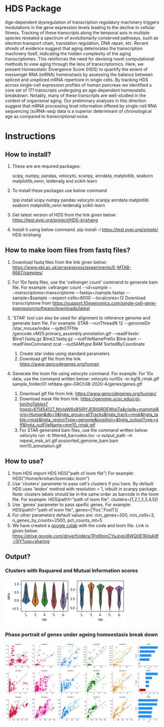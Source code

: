 # HDS Package

Age-dependent dysregulation of transcription regulatory machinery triggers modulations in the gene expression levels leading to the decline in cellular fitness. Tracking of these transcripts along the temporal axis in multiple species revealed a spectrum of evolutionarily conserved pathways, such as electron transport chain, translation regulation, DNA repair, etc. Recent shreds of evidence suggest that aging deteriorates the transcription machinery itself, indicating the hidden complexity of the aging transcriptomes. This reinforces the need for devising novel computational methods to view aging through the lens of transcriptomics. Here, we present Homeostatic Divergence Score (HDS) to quantify the extent of messenger RNA (mRNA) homeostasis by assessing the balance between spliced and unspliced mRNA repertoire in single cells. By tracking HDS across single-cell expression profiles of human pancreas we identified a core set of 171 transcripts undergoing an age-dependent homeostatic breakdown. Notably, many of these transcripts are well-studied in the context of organismal aging. Our preliminary analyses in this direction suggest that mRNA processing level information offered by single-cell RNA sequencing (scRNA-seq) data is a superior determinant of chronological age as compared to transcriptional noise.

# Instructions

## How to install?
1. These are are required packages: 
   
	scipy, numpy, pandas, velocyto, scanpy, anndata, matplotlib, seaborn matplotlib_venn, leidenalg and scikit-learn

2. To install these packages use below command
   	
	!pip install scipy numpy pandas velocyto scanpy anndata matplotlib seaborn matplotlib_venn leidenalg scikit-learn

3. Get latest version of HDS from the link given below:
   	https://test.pypi.org/project/HDS-krishang

4. Install it using below command.
   	pip install -i https://test.pypi.org/simple/ HDS-krishang

## How to make loom files from fastq files?
1. Download fastq files from the link given below:
   https://www.ebi.ac.uk/arrayexpress/experiments/E-MTAB-6687/samples/
   
2. For 10x fastq files, use the 'cellranger count' command to generate bam file.
   For example: 
   cellranger count --id=$sample --transcriptome=$transcriptome --fastqs=/sample.fastqs --sample=$sample --expect-cells=8000 --localcores=12
   Download transcriptome from https://support.10xgenomics.com/single-cell-gene-expression/software/downloads/latest

3. 'STAR' tool can also be used for alignment to reference genome and generate bam file.
   For example:
   STAR --runThreadN 12 --genomeDir /star_mouse/index --sjdbGTFfile /gencode.vM25.primary_assembly.annotation.gtf --readFilesIn $line1.fastq.gz $line2.fastq.gz --outFileNamePrefix $line.bam --readFilesCommand zcat --outSAMtype BAM SortedByCoordinate
   1. Create star index using standard parameters
   2. Download gtf file from the link https://www.gencodegenes.org/human

4. Generate the loom file using velocyto command.
   For example:
   For 10x data, use the command written below:
   velocyto run10x -m hg19_rmsk.gtf sample_folder/01 refdata-gex-GRCh38-2020-A/genes/genes.gtf
   1. Download gtf file from link: https://www.gencodegenes.org/human/
   2. Download mask file from link: https://genome.ucsc.edu/cgi-bin/hgTables?hgsid=611454127_NtvlaW6xBSIRYJEBI0iRDEWisITa&clade=mammal&org=Human&db=0&hgta_group=allTracks&hgta_track=rmsk&hgta_table=rmsk&hgta_regionType=genome&position=&hgta_outputType=gff&hgta_outFileName=mm10_rmsk.gtf
   3. For STAR generated bam files, use the command written below:
    velocyto run -b filtered_barcodes.tsv -o output_path -m repeat_msk_srt.gtf possorted_genome_bam.bam mm10_annotation.gtf

## How to use?
1. from HDS import HDS
   HDS("path of loom file") 
   For example: HDS("/home/krishan/loom/abc.loom")
2. Use 'clusters' parameter to pass cell's clusters if you have. By default  HDS uses 'leiden' method with
   resolution = 1, inbuilt in scanpy package. Note: clusters labels should be in the same order as barcode in the
   loom file.
   For example:
   HDS(path1="path of loom file", clusters=[1,2,1,2,3,4,5])
3. Use 'genes' parameter to pass speific genes.
   For example:
   HDS(path1="path of loom file", genes=['Fos','Fosl1'])
4. For other parameters default values are:
   min_genes=200, min_cells=3, n_genes_by_counts=2500, pct_counts_mt=5
5. We have created a [google colab](https://colab.research.google.com/drive/138HaACR90z_ELCPAm2DbTPHccH0G26Ov?usp=sharing) with the code and loom file. Link is given below:
   https://drive.google.com/drive/folders/1Pq9IsjnCYaJngU8WQ0E1RjIqA9f-j3lY?usp=sharing
   
## Output?
### Clusters with Rsquared and Mutual Information scores
![Rsquare and mutual information score](https://github.com/krishan57gupta/HDS/blob/main/images/violin_plot.png?raw=true)
### Phase portrait of genes under ageing homoestasis break down
![portrait of rhomeostatis genes](https://github.com/krishan57gupta/HDS/blob/main/images/HDS.png?raw=true)
